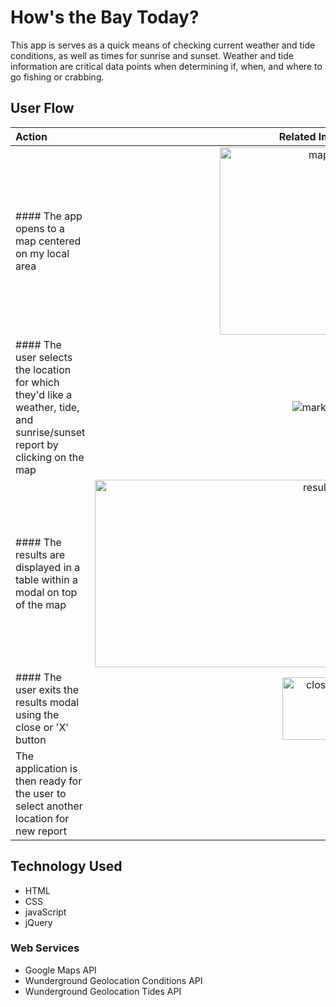 # How's the Bay Today?

This app is serves as a quick means of checking current weather and tide conditions, as well as times for sunrise and sunset.
Weather and tide information are critical data points when determining if, when, and where to go fishing or crabbing.  


## User Flow
|Action|Related Image|
:-------|:----------:|
#### The app opens to a map centered on my local area|<img src="https://github.com/mwilliams62/hows-the-bay-today/blob/master/images/main-page.png" alt="map" height="300" width="300">|
#### The user selects the location  for which they'd like a weather, tide, and sunrise/sunset report by clicking on the map| <img src="https://github.com/mwilliams62/hows-the-bay-today/blob/master/images/marker.png" alt="marker"> | 
#### The results are displayed in a table within a modal on top of the map|<img src="https://github.com/mwilliams62/hows-the-bay-today/blob/master/images/results.png" alt="results" height="300" width="700">|
#### The user exits the results modal using the close or 'X' button |<img src="https://github.com/mwilliams62/hows-the-bay-today/blob/master/images/close-modal.png" alt="close" height="100" width="100">|
The application is then ready for the user to select another location for new report||

## Technology Used
<ul>
  <li>HTML</li>
  <li>CSS</li>
  <li>javaScript</li>
  <li>jQuery</li>
</ul>

### Web Services
<ul>
  <li>Google Maps API</li>
  <li>Wunderground Geolocation Conditions API</li>
  <li>Wunderground Geolocation Tides API</li>
</ul>


